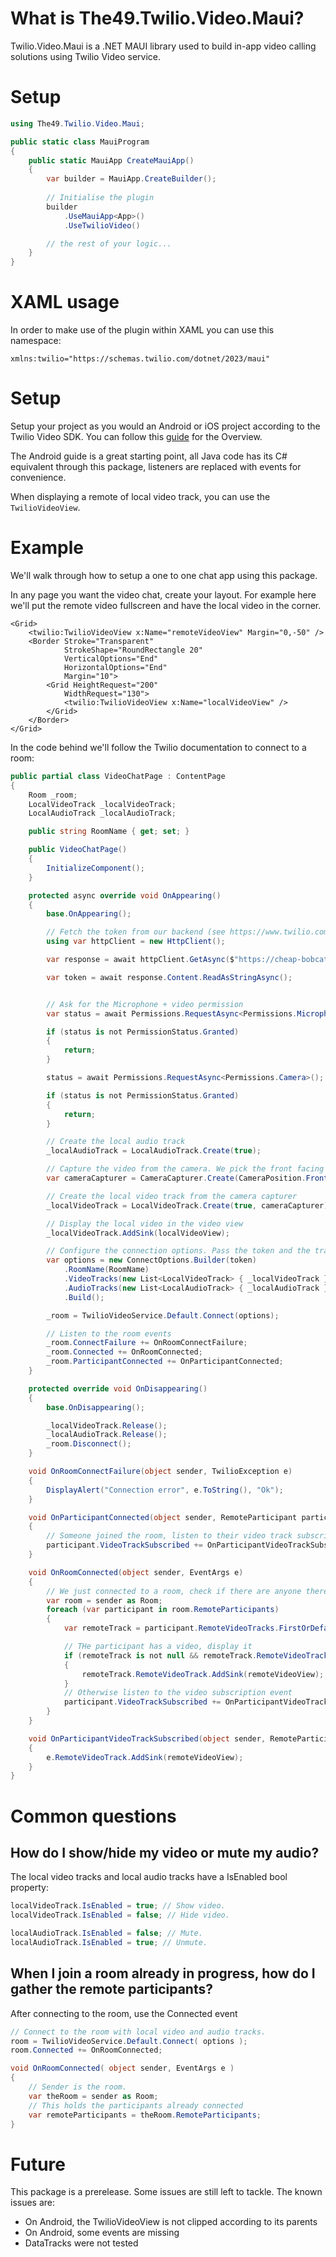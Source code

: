 # What is The49.Twilio.Video.Maui?

Twilio.Video.Maui is a .NET MAUI library used to build in-app video calling
solutions using Twilio Video service.

# Setup

```cs
using The49.Twilio.Video.Maui;

public static class MauiProgram
{
    public static MauiApp CreateMauiApp()
    {
        var builder = MauiApp.CreateBuilder();
        
        // Initialise the plugin
        builder
            .UseMauiApp<App>()
            .UseTwilioVideo()

        // the rest of your logic...
    }
}
```

# XAML usage

In order to make use of the plugin within XAML you can use this namespace:

```
xmlns:twilio="https://schemas.twilio.com/dotnet/2023/maui"
```

# Setup

Setup your project as you would an Android or iOS project according to the
Twilio Video SDK. You can follow this
[guide](https://www.twilio.com/docs/video/overview) for the Overview.

The Android guide is a great starting point, all Java code has its C# equivalent
through this package, listeners are replaced with events for convenience.

When displaying a remote of local video track, you can use the
`TwilioVideoView`.

# Example

We'll walk through how to setup a one to one chat app using this package.

In any page you want the video chat, create your layout. For example here we'll
put the remote video fullscreen and have the local video in the corner.

```xaml
<Grid>
    <twilio:TwilioVideoView x:Name="remoteVideoView" Margin="0,-50" />
    <Border Stroke="Transparent"
            StrokeShape="RoundRectangle 20"
            VerticalOptions="End"
            HorizontalOptions="End"
            Margin="10">
        <Grid HeightRequest="200"
            WidthRequest="130">
            <twilio:TwilioVideoView x:Name="localVideoView" />
        </Grid>
    </Border>
</Grid>
```

In the code behind we'll follow the Twilio documentation to connect to a room:


```cs
public partial class VideoChatPage : ContentPage
{
    Room _room;
    LocalVideoTrack _localVideoTrack;
    LocalAudioTrack _localAudioTrack;

    public string RoomName { get; set; }

    public VideoChatPage()
    {
        InitializeComponent();
    }

    protected async override void OnAppearing()
    {
        base.OnAppearing();

        // Fetch the token from our backend (see https://www.twilio.com/docs/video/overview#1-create-an-access-token-server)
        using var httpClient = new HttpClient();

        var response = await httpClient.GetAsync($"https://cheap-bobcat-95.deno.dev?identity={DeviceInfo.Name}");

        var token = await response.Content.ReadAsStringAsync();


        // Ask for the Microphone + video permission
        var status = await Permissions.RequestAsync<Permissions.Microphone>();

        if (status is not PermissionStatus.Granted)
        {
            return;
        }

        status = await Permissions.RequestAsync<Permissions.Camera>();

        if (status is not PermissionStatus.Granted)
        {
            return;
        }

        // Create the local audio track
        _localAudioTrack = LocalAudioTrack.Create(true);

        // Capture the video from the camera. We pick the front facing camera for now
        var cameraCapturer = CameraCapturer.Create(CameraPosition.Front);

        // Create the local video track from the camera capturer
        _localVideoTrack = LocalVideoTrack.Create(true, cameraCapturer);

        // Display the local video in the video view
        _localVideoTrack.AddSink(localVideoView);

        // Configure the connection options. Pass the token and the tracks we want to send to remote participants
        var options = new ConnectOptions.Builder(token)
            .RoomName(RoomName)
            .VideoTracks(new List<LocalVideoTrack> { _localVideoTrack })
            .AudioTracks(new List<LocalAudioTrack> { _localAudioTrack })
            .Build();

        _room = TwilioVideoService.Default.Connect(options);

        // Listen to the room events
        _room.ConnectFailure += OnRoomConnectFailure;
        _room.Connected += OnRoomConnected;
        _room.ParticipantConnected += OnParticipantConnected;
    }

    protected override void OnDisappearing()
    {
        base.OnDisappearing();

        _localVideoTrack.Release();
        _localAudioTrack.Release();
        _room.Disconnect();
    }

    void OnRoomConnectFailure(object sender, TwilioException e)
    {
        DisplayAlert("Connection error", e.ToString(), "Ok");
    }

    void OnParticipantConnected(object sender, RemoteParticipant participant)
    {
        // Someone joined the room, listen to their video track subscriptions
        participant.VideoTrackSubscribed += OnParticipantVideoTrackSubscribed;
    }

    void OnRoomConnected(object sender, EventArgs e)
    {
        // We just connected to a room, check if there are anyone there already
        var room = sender as Room;
        foreach (var participant in room.RemoteParticipants)
        {
            var remoteTrack = participant.RemoteVideoTracks.FirstOrDefault();

            // THe participant has a video, display it
            if (remoteTrack is not null && remoteTrack.RemoteVideoTrack is not null)
            {
                remoteTrack.RemoteVideoTrack.AddSink(remoteVideoView);
            }
            // Otherwise listen to the video subscription event
            participant.VideoTrackSubscribed += OnParticipantVideoTrackSubscribed;
        }
    }

    void OnParticipantVideoTrackSubscribed(object sender, RemoteParticipant.VideoTrackSubscriptionEventArgs e)
    {
        e.RemoteVideoTrack.AddSink(remoteVideoView);
    }
}
```

# Common questions

## How do I show/hide my video or mute my audio?

The local video tracks and local audio tracks have a IsEnabled bool property:

```cs
localVideoTrack.IsEnabled = true; // Show video.
localVideoTrack.IsEnabled = false; // Hide video.

localAudioTrack.IsEnabled = false; // Mute.
localAudioTrack.IsEnabled = true; // Unmute.
```

## When I join a room already in progress, how do I gather the remote participants?

After connecting to the room, use the Connected event

```cs
// Connect to the room with local video and audio tracks.
room = TwilioVideoService.Default.Connect( options );
room.Connected += OnRoomConnected;

void OnRoomConnected( object sender, EventArgs e )
{
    // Sender is the room.
    var theRoom = sender as Room;
    // This holds the participants already connected
    var remoteParticipants = theRoom.RemoteParticipants; 
}
```

# Future

This package is a prerelease. Some issues are still left to tackle. The known issues are:

 - On Android, the TwilioVideoView is not clipped according to its parents
 - On Android, some events are missing
 - DataTracks were not tested
